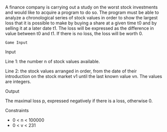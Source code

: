 A finance company is carrying out a study on the worst stock investments and would like to acquire a program to do so. The program must be able to analyze a chronological series of stock values in order to show the largest loss that it is possible to make by buying a share at a given time t0 and by selling it at a later date t1. The loss will be expressed as the difference in value between t0 and t1. If there is no loss, the loss will be worth 0.
 	
 	Game Input

Input

Line 1: the number n of stock values available.

Line 2: the stock values arranged in order, from the date of their introduction on the stock market v1 until the last known value vn. The values are integers.

Output

The maximal loss p, expressed negatively if there is a loss, otherwise 0.

Constraints
* 0 < n < 100000
* 0 < v < 231